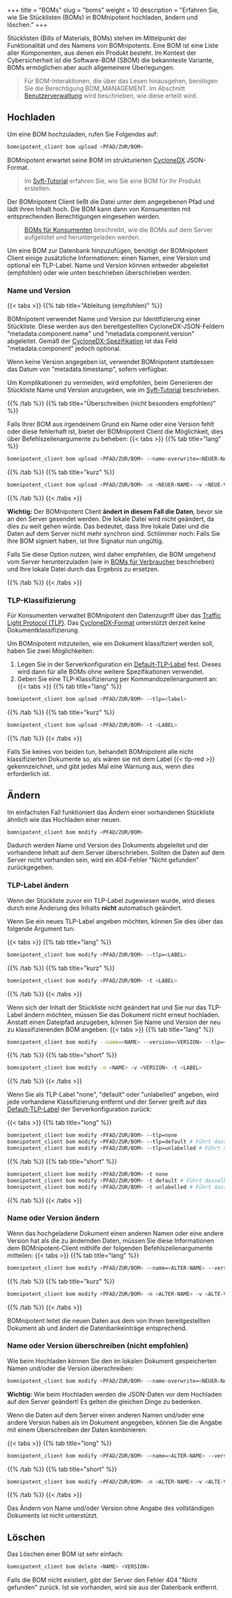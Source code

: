 +++
title = "BOMs"
slug = "boms"
weight = 10
description = "Erfahren Sie, wie Sie Stücklisten (BOMs) in BOMnipotent hochladen, ändern und löschen."
+++

Stücklisten (Bills of Materials, BOMs) stehen im Mittelpunkt der Funktionalität und des Namens von BOMnipotents. Eine BOM ist eine Liste aller Komponenten, aus denen ein Produkt besteht. Im Kontext der Cybersicherheit ist die Software-BOM (SBOM) die bekannteste Variante, BOMs ermöglichen aber auch allgemeinere Überlegungen.

> Für BOM-Interaktionen, die über das Lesen hinausgehen, benötigen Sie die Berechtigung BOM_MANAGEMENT. Im Abschnitt [Benutzerverwaltung](/de/client/manager/user-management/) wird beschrieben, wie diese erteilt wird.

## Hochladen

Um eine BOM hochzuladen, rufen Sie Folgendes auf:
```bash
bomnipotent_client bom upload <PFAD/ZUR/BOM>
```

BOMnipotent erwartet seine BOM im strukturierten [CycloneDX](https://cyclonedx.org/) JSON-Format.

> Im [Syft-Tutorial](/de/integration/syft) erfahren Sie, wie Sie eine BOM für Ihr Produkt erstellen.

Der BOMnipotent Client ließt die Datei unter dem angegebenen Pfad und lädt ihren Inhalt hoch. Die BOM kann dann von Konsumenten mit entsprechenden Berechtigungen eingesehen werden.

> [BOMs für Konsumenten](/de/client/consumer/boms/) beschreibt, wie die BOMs auf dem Server aufgelistet und heruntergeladen werden.

Um eine BOM zur Datenbank hinzuzufügen, benötigt der BOMnipotent Client einige zusätzliche Informationen: einen Namen, eine Version und optional ein TLP-Label. Name und Version können entweder abgeleitet (empfohlen) oder wie unten beschrieben überschrieben werden.

### Name und Version

{{< tabs >}}
{{% tab title="Ableitung (empfohlen)" %}}

BOMnipotent verwendet Name und Version zur Identifizierung einer Stückliste. Diese werden aus den bereitgestellten CycloneDX-JSON-Feldern "metadata.component.name" und "metadata.component.version" abgeleitet. Gemäß der [CycloneDX-Spezifikation](https://cyclonedx.org/docs/1.6/json/#metadata_component) ist das Feld "metadata.component" jedoch optional.

Wenn keine Version angegeben ist, verwendet BOMnipotent stattdessen das Datum von "metadata.timestamp", sofern verfügbar.

Um Komplikationen zu vermeiden, wird empfohlen, beim Generieren der Stückliste Name und Version anzugeben, wie im [Syft-Tutorial](/de/integration/syft) beschrieben.

{{% /tab %}}
{{% tab title="Überschreiben (nicht besonders empfohlen)" %}}

Falls Ihrer BOM aus irgendeinem Grund ein Name oder eine Version fehlt oder diese fehlerhaft ist, bietet der BOMnipotent Client die Möglichkeit, dies über Befehlszeilenargumente zu beheben:
{{< tabs >}}
{{% tab title="lang" %}}
```bash
bomnipotent_client bom upload <PFAD/ZUR/BOM> --name-overwrite=<NEUER-NAME> --version-overwrite=<NEUE-VERSION>
```
{{% /tab %}}
{{% tab title="kurz" %}}
```bash
bomnipotent_client bom upload <PFAD/ZUR/BOM> -n <NEUER-NAME> -v <NEUE-VERSION>
```
{{% /tab %}}
{{< /tabs >}}

**Wichtig:** Der BOMnipotent Client **ändert in diesem Fall die Daten**, bevor sie an den Server gesendet werden. Die lokale Datei wird nicht geändert, da dies zu weit gehen würde. Das bedeutet, dass Ihre lokale Datei und die Daten auf dem Server nicht mehr synchron sind. Schlimmer noch: Falls Sie Ihre BOM signiert haben, ist Ihre Signatur nun ungültig.

Falls Sie diese Option nutzen, wird daher empfehlen, die BOM umgehend vom Server herunterzuladen (wie in [BOMs für Verbraucher](/de/client/consumer/boms/) beschrieben) und Ihre lokale Datei durch das Ergebnis zu ersetzen.

{{% /tab %}}
{{< /tabs >}}

### TLP-Klassifizierung

Für Konsumenten verwaltet BOMnipotent den Datenzugriff über das [Traffic Light Protocol (TLP)](https://www.first.org/tlp/). Das
[CycloneDX-Format](https://cyclonedx.org/) unterstützt derzeit keine Dokumentklassifizierung.

Um BOMnipotent mitzuteilen, wie ein Dokument klassifiziert werden soll, haben Sie zwei Möglichkeiten:
1. Legen Sie in der Serverkonfiguration ein [Default-TLP-Label](/de/server/configuration/optional/tlp-config/) fest. Dieses wird dann für alle BOMs ohne weitere Spezifikationen verwendet.
2. Geben Sie eine TLP-Klassifizierung per Kommandozeilenargument an:
{{< tabs >}}
{{% tab title="lang" %}}
```bash
bomnipotent_client bom upload <PFAD/ZUR/BOM> --tlp=<label>
```
{{% /tab %}}
{{% tab title="kurz" %}}
```bash
bomnipotent_client bom upload <PFAD/ZUR/BOM> -t <LABEL>
```
{{% /tab %}}
{{< /tabs >}}

Falls Sie keines von beiden tun, behandelt BOMnipotent alle nicht klassifizierten Dokumente so, als wären sie mit dem Label {{< tlp-red >}} gekennzeichnet, und gibt jedes Mal eine Warnung aus, wenn dies erforderlich ist.

## Ändern

Im einfachsten Fall funktioniert das Ändern einer vorhandenen Stückliste ähnlich wie das Hochladen einer neuen.
```bash
bomnipotent_client bom modify <PFAD/ZUR/BOM>
```

Dadurch werden Name und Version des Dokuments abgeleitet und der vorhandene Inhalt auf dem Server überschrieben. Sollten die Daten auf dem Server nicht vorhanden sein, wird ein 404-Fehler "Nicht gefunden" zurückgegeben.

### TLP-Label ändern

Wenn der Stückliste zuvor ein TLP-Label zugewiesen wurde, wird dieses durch eine Änderung des Inhalts **nicht** automatisch geändert.

Wenn Sie ein neues TLP-Label angeben möchten, können Sie dies über das folgende Argument tun:

{{< tabs >}}
{{% tab title="lang" %}}
```bash
bomnipotent_client bom modify <PFAD/ZUR/BOM> --tlp=<LABEL>
```
{{% /tab %}}
{{% tab title="kurz" %}}
```bash
bomnipotent_client bom modify <PFAD/ZUR/BOM> -t <LABEL>
```
{{% /tab %}}
{{< /tabs >}}

Wenn sich der Inhalt der Stückliste nicht geändert hat und Sie nur das TLP-Label ändern möchten, müssen Sie das Dokument nicht erneut hochladen. Anstatt einen Dateipfad anzugeben, können Sie Name und Version der neu zu klassifizierenden BOM angeben:
{{< tabs >}}
{{% tab title="lang" %}}
```bash
bomnipotent_client bom modify --name=<NAME> --version=<VERSION> --tlp=<LABEL>
```
{{% /tab %}}
{{% tab title="short" %}}
```bash
bomnipotent_client bom modify -n <NAME> -v <VERSION> -t <LABEL>
```
{{% /tab %}}
{{< /tabs >}}

Wenn Sie als TLP-Label "none", "default" oder "unlabelled" angeben, wird jede vorhandene Klassifizierung entfernt und der Server greift auf das [Default-TLP-Label](/de/server/configuration/optional/tlp-config/) der Serverkonfiguration zurück:

{{< tabs >}}
{{% tab title="long" %}}
```bash
bomnipotent_client bom modify <PFAD/ZUR/BOM> --tlp=none
bomnipotent_client bom modify <PFAD/ZUR/BOM> --tlp=default # Führt dasselbe aus
bomnipotent_client bom modify <PFAD/ZUR/BOM> --tlp=unlabelled # Führt dasselbe aus
```
{{% /tab %}}
{{% tab title="short" %}}
```bash
bomnipotent_client bom modify <PFAD/ZUR/BOM> -t none
bomnipotent_client bom modify <PFAD/ZUR/BOM> -t default # Führt dasselbe aus
bomnipotent_client bom modify <PFAD/ZUR/BOM> -t unlabelled # Führt dasselbe aus
```
{{% /tab %}}
{{< /tabs >}}

### Name oder Version ändern

Wenn das hochgeladene Dokument einen anderen Namen oder eine andere Version hat als die zu ändernden Daten, müssen Sie diese Informationen dem BOMnipotent-Client mithilfe der folgenden Befehlszeilenargumente mitteilen:
{{< tabs >}}
{{% tab title="lang" %}}
```bash
bomnipotent_client bom modify <PFAD/ZUR/BOM> --name=<ALTER-NAME> --version=<ALTE-VERSION>
```
{{% /tab %}}
{{% tab title="kurz" %}}
```bash
bomnipotent_client bom modify <PFAD/ZUR/BOM> -n <ALTER-NAME> -v <ALTE-VERSION>
```
{{% /tab %}}
{{< /tabs >}}

BOMnipotent leitet die neuen Daten aus dem von Ihnen bereitgestellten Dokument ab und ändert die Datenbankeinträge entsprechend.

### Name oder Version überschreiben (nicht empfohlen)

Wie beim Hochladen können Sie den im lokalen Dokument gespeicherten Namen und/oder die Version überschreiben:

```bash
bomnipotent_client bom modify <PFAD/ZUR/BOM> --name-overwrite=<NEUER-NAME> --version-overwrite=<NEUE_VERSION>
```

**Wichtig:** Wie beim Hochladen werden die JSON-Daten vor dem Hochladen auf den Server geändert! Es gelten die gleichen Dinge zu bedenken.

Wenn die Daten auf dem Server einen anderen Namen und/oder eine andere Version haben als im Dokument angegeben, können Sie die Angabe mit einem Überschreiben der Daten kombinieren:

{{< tabs >}}
{{% tab title="long" %}}
```bash
bomnipotent_client bom modify <PFAD/ZUR/BOM> --name=<ALTER-NAME> --version=<ALTE-VERSION> --name-overwrite=<NEUER-NAME> --version-overwrite=<NEUE-VERSION>
```
{{% /tab %}}
{{% tab title="short" %}}
```bash
bomnipotent_client bom modify <PFAD/ZUR/BOM> -n <ALTER-NAME> -v <ALTE-VERSION> --name-overwrite=<NEUER-NAME> --version-overwrite=<NEUE-VERSION>
```
{{% /tab %}}
{{< /tabs >}}

Das Ändern von Name und/oder Version ohne Angabe des vollständigen Dokuments ist nicht unterstützt.

## Löschen

Das Löschen einer BOM ist sehr einfach:
```bash
bomnipotent_client bom delete <NAME> <VERSION>
```

Falls die BOM nicht existiert, gibt der Server den Fehler 404 "Nicht gefunden" zurück. Ist sie vorhanden, wird sie aus der Datenbank entfernt.
